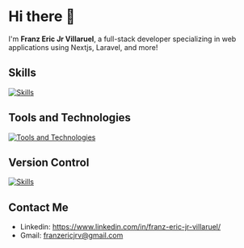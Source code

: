 # Hi there 👋

I'm **Franz Eric Jr Villaruel**, a full-stack developer specializing in web applications using Nextjs, Laravel, and more!

## Skills

[![Skills](https://skillicons.dev/icons?i=html,css,javascript,jquery,php,laravel,bootstrap,tailwind,ts,react,nextjs,py,mysql,md,nodejs&theme=dark&perline=7)](https://skillicons.dev)

## Tools and Technologies
[![Tools and Technologies](https://skillicons.dev/icons?i=visualstudio,docker,git,linux,ubuntu,npm,postman,windows,vercel&theme=dark&perline=7)](https://skillicons.dev)

## Version Control
[![Skills](https://skillicons.dev/icons?i=github,gitlab,bitbucket&theme=dark)](https://skillicons.dev)

## Contact Me
- Linkedin: https://www.linkedin.com/in/franz-eric-jr-villaruel/
- Gmail: franzericjrv@gmail.com

